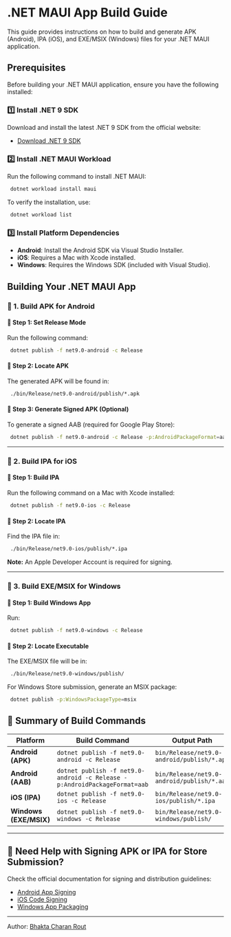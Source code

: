 # .NET MAUI App Build Guide

This guide provides instructions on how to build and generate APK (Android), IPA (iOS), and EXE/MSIX (Windows) files for your .NET MAUI application.

## Prerequisites

Before building your .NET MAUI application, ensure you have the following installed:

### 1️⃣ Install .NET 9 SDK
Download and install the latest .NET 9 SDK from the official website:
- [Download .NET 9 SDK](https://dotnet.microsoft.com/download/dotnet/9.0)

### 2️⃣ Install .NET MAUI Workload
Run the following command to install .NET MAUI:
```sh
 dotnet workload install maui
```
To verify the installation, use:
```sh
 dotnet workload list
```

### 3️⃣ Install Platform Dependencies
- **Android**: Install the Android SDK via Visual Studio Installer.
- **iOS**: Requires a Mac with Xcode installed.
- **Windows**: Requires the Windows SDK (included with Visual Studio).

## Building Your .NET MAUI App

### 📌 1. Build APK for Android

#### 🔹 Step 1: Set Release Mode
Run the following command:
```sh
 dotnet publish -f net9.0-android -c Release
```

#### 🔹 Step 2: Locate APK
The generated APK will be found in:
```bash
 ./bin/Release/net9.0-android/publish/*.apk
```

#### 🔹 Step 3: Generate Signed APK (Optional)
To generate a signed AAB (required for Google Play Store):
```sh
 dotnet publish -f net9.0-android -c Release -p:AndroidPackageFormat=aab
```

---

### 📌 2. Build IPA for iOS

#### 🔹 Step 1: Build IPA
Run the following command on a Mac with Xcode installed:
```sh
 dotnet publish -f net9.0-ios -c Release
```

#### 🔹 Step 2: Locate IPA
Find the IPA file in:
```bash
 ./bin/Release/net9.0-ios/publish/*.ipa
```
**Note:** An Apple Developer Account is required for signing.

---

### 📌 3. Build EXE/MSIX for Windows

#### 🔹 Step 1: Build Windows App
Run:
```sh
 dotnet publish -f net9.0-windows -c Release
```

#### 🔹 Step 2: Locate Executable
The EXE/MSIX file will be in:
```bash
 ./bin/Release/net9.0-windows/publish/
```
For Windows Store submission, generate an MSIX package:
```sh
 dotnet publish -p:WindowsPackageType=msix
```

## 📌 Summary of Build Commands

| Platform  | Build Command | Output Path |
|-----------|--------------|-------------|
| **Android (APK)** | `dotnet publish -f net9.0-android -c Release` | `bin/Release/net9.0-android/publish/*.apk` |
| **Android (AAB)** | `dotnet publish -f net9.0-android -c Release -p:AndroidPackageFormat=aab` | `bin/Release/net9.0-android/publish/*.aab` |
| **iOS (IPA)** | `dotnet publish -f net9.0-ios -c Release` | `bin/Release/net9.0-ios/publish/*.ipa` |
| **Windows (EXE/MSIX)** | `dotnet publish -f net9.0-windows -c Release` | `bin/Release/net9.0-windows/publish/` |

---

## 🚀 Need Help with Signing APK or IPA for Store Submission?
Check the official documentation for signing and distribution guidelines:
- [Android App Signing](https://developer.android.com/studio/publish/app-signing)
- [iOS Code Signing](https://developer.apple.com/documentation/security/code_signing)
- [Windows App Packaging](https://learn.microsoft.com/en-us/windows/msix/)

---

Author: [Bhakta Charan Rout](https://github.com/BhaktaRout038)

